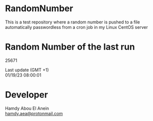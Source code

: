 # RandomNumber    
This is a test repository where a random number is pushed to a file automatically passwordless from a cron job in my Linux CentOS server    
# Random Number of the last run   
25671
      
Last update (GMT +1)    
01/19/23 08:00:01
# Developer    
Hamdy Abou El Anein   
hamdy.aea@protonmail.com
